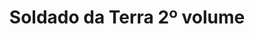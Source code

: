 ---
Numero: 414
title: Soldado da Terra 2º volume
Autor: Gordon R Dickson
Co-autor: 
Ano-de-Publicacao: 1992
Titulo-original: Soldier Ask Not
Tradutor: António Porto
Co-tradutor: 
Ano-de-edicao: 1967
alias: Gordon-R-Dickson
Autor2-alias: 
Tradutor1-alias: Antonio-Porto
Tradutor2-alias: 
Titulo-link: 414-Soldado-da-Terra-2-volume
Capa: 
pags: 
Capa-link: 
---